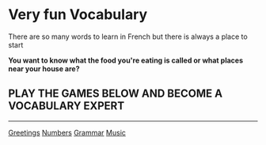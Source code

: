 <h1>Very fun Vocabulary </h1>

<p> There are so many words to learn in French but there is always a place to start </p>

<strong> You want to know what the food you're eating is called or what places near your house are? </strong>

<h2> PLAY THE GAMES BELOW AND BECOME A VOCABULARY EXPERT </h2>









<hr>

<a href="page2.html">Greetings</a>
<a href="page3.html">Numbers</a>
<a href="page4.html">Grammar</a>
<a href="page6.html">Music</a>
